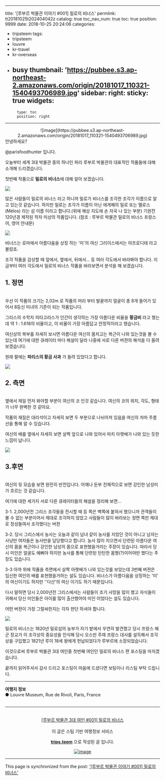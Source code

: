 
---
title: '[루부르 박물관 이야기  #001] 밀로의 비너스'
permlink: tt20181025t202404042z
catalog: true
toc_nav_num: true
toc: true
position: 9999
date: 2018-10-25 20:24:06
categories:
- tripsteem
tags:
- tripsteem
- louvre
- kr-travel
- kr-overseas
- busy
thumbnail: 'https://pubbee.s3.ap-northeast-2.amazonaws.com/origin/20181017_110321-1540493706989.jpg'
sidebar:
    right:
        sticky: true
widgets:
    -
        type: toc
        position: right
---


<center>![image](https://pubbee.s3.ap-northeast-2.amazonaws.com/origin/20181017_110321-1540493706989.jpg)</center>
안녕하세요?

@parisfoodhunter 입니다.

오늘부터 세계 3대 박물관 중의 하나인 파리 루부르 박물관의 대표적인 작품들에 대해 소개해 드리겠습니다. 

첫번째 작품으로 **밀로의 비너스**에 대해  알아 보겠습니다. 

![](https://pubbee.s3.ap-northeast-2.amazonaws.com/origin/20181017_110153-1540494173564.jpg)

많은 사람들이 밀로의 비너스 라고 하니까 밀로가 비너스를 조각한 조각가 이름으로 알고 있는것 같습니다.  하지만 밀로는 조각가 이름이 아닌 에게해의 밀로 또는 멜로스(Mélos) 라는 섬 이름 이라고 합니다.(위에 해상 지도에 손 자국 나 있는 부분)
기원전 120년경 제작된 작자 미상의 작품입니다. (참조 : 루부르 박물관 밀로의 비너스 프랑스어, 영어 안내문)

![](https://pubbee.s3.ap-northeast-2.amazonaws.com/origin/20181017_110321-1540495008828.jpg)

비너스는 로마에서  아름다움을 상징 하는 '미'의 여신 그리이스에서는 아프로디테 라고 불렀죠.

조각 작품을 감상할 때 앞에서, 옆에서, 뒤에서... 등 여러 각도에서 바라봐야 합니다.
지금부터 여러 각도에서 밀로의 비너스 작품을 바라보면서 분석을 해 보겠습니다. 

## 1. 정면
<br>
우선 이 작품의 크기는 2,02m 로 작품의 머리 부터 발끝까지 얼굴이 총 8개 들어가 있어서 8등신 미녀의 기준이 되는 작품입니다. 

그리스의 수학자 피타고라스가 인간이 생각하는 가장 아름다운 비율을 **황금비** 라고 했는데 약 1 : 1.618의 비율이고, 이 비율이 가장 아름답고 안정적이라고 했습니다. 

여신상의 복부를 자세히 보시면 아름다운 여신의 몸치고는 복근이 나와 있는것을 볼 수 있는데 여기에 대한 큐레이터 마다 해설이 달라 나중에 서로 다른 버젼의 해석을 다 올려 보겠습니다. 

원래 팔에는 **파리스의 황금 사과** 가 들려 있었다고 합니다.

![](https://pubbee.s3.ap-northeast-2.amazonaws.com/origin/20181017_110208-1540496761624.jpg)

## 2. 측면
<br>
옆에서 제일 먼저 봐야할 부분이 여신의 코 인것 같습니다. 여신의 코의 위치, 각도, 형태가 너무 완벽한 것 같아요. 

작품의 재질은 대리석이고 자세히 보면 두 부분으로 나뉘어져 있음을 여신의 차마 주름선을 통해 알 수 있습니다. 

여신의 배를 옆에서 자세히 보면 살짝 앞으로 나와 있어서 마치 아랫배가 나와 있는 듯한 느낌이 납니다.

![](https://pubbee.s3.ap-northeast-2.amazonaws.com/origin/20181017_110215-1540497309684.jpg)

## 3.후면
<br>
여신의 뒷 모습을 보면 완전히 반전입니다. 어깨나 둔부 전체적으로 보면 강인한 남성미가 흐르는 것 같습니다. 

여기에 대한 세가지 서로 다른 큐레이터들의 해설을 정리해 보면...

3-1. 2,000년전 그리스 조각들을 전시할 때 등 쪽은 벽쪽에 붙혀서 했으니까 관객들이 볼 수 없는 부분이어서 제대로 조각하지 않았고 사람들이 많이 바라보는 정면 쪽만 제대로 정성들여서  조각했다는 버젼

3-2. 당시 그리스에서 농사는 오늘과 같이 남녀 같이 농사를 지었던 것이 아니고 남자는 사냥만 여자들은 농사만을 담당했다고 합니다. 농사 많이 지으면서 단련된 아름다운 여신의 몸을 복근이나 강인한 남성의 몸으로 표현했을거라는 주장이 있습니다. 
따라서 당시 미인은 얼굴도 예뻐야 하지만 농사를 통해 단련된 탄탄한 몸짱(?)이어야만 했다는 주장도 있습니다. 

3-3 아까 위에 작품을 측면에서 살짝 아랫배가 나와 있는것를 보았는데 3번째 버젼은  임신한 여인의 배를 표현했을거하는 설도 있습니다. 비너스가 아름다움을 상징하는 '미' 의 여신이기도 하지만 ''다산'의 여신 이기도 하기 때문입니다.

다시 말하면 당시 2,000년전 그리스에서는 사람들이 조기 사망을 많이 했고 자식들이 귀해서 당신 미인들은 아이를 많이 출산했어야 미인 이었다는 설도 있습니다. 

어떤 버젼이 가장 그럴싸한지는 각자 판단 하셔야 합니다.

![](https://pubbee.s3.ap-northeast-2.amazonaws.com/origin/20181017_110248-1540498611778.jpg)

밀로의 비너스는 1820년 밀로섬의 농부가 자기 밭에서 우연히 발견했고 당시 프랑스 해군 장교가 이 조각상의 중요성을 인식해 당시 
오스만 주재 프랑스 대사를 설득해서 조각상을 구입했고 1821년 루이 18세 왕에게 헌납되었다가 루부르에 소장되었습니다.

이것으로써 루부르 박물관 3대 여인중 첫번째 여인인 밀로의 비너스 편 포스팅을 마치겠습니다. 

끝까지 읽어주셔서 감사 드리고 포스팅이 마음에 드셨다면 보팅이나 리스팀 부탁 드립니다. 




<hr><b>여행지 정보</b><br/>● Louvre Museum, Rue de Rivoli, Paris, France<br/><br/><hr><br/><center><a href='https://kr.tripsteem.com/post/tt20181025t202404042z'>[루부르 박물관 3대 여인 #001] 밀로의 비너스</a></center><br>
<center>
이 글은 스팀 기반 여행정보 서비스

<a href='https://kr.tripsteem.com/'><b>trips.teem</b></a> 으로 작성된 글 입니다.

<a href='https://kr.tripsteem.com/'>![image](https://cdn.steemitimages.com/DQmUz3C3gqtbaSHyXqLNiyjGgzT9sdDFxgJgADAj9hhxwpb/banner_fall.jpg)</a>
</center>

- - -

This page is synchronized from the post: ['[루부르 박물관 이야기  #001] 밀로의 비너스'](https://steemit.com/@parisfoodhunter/tt20181025t202404042z)
